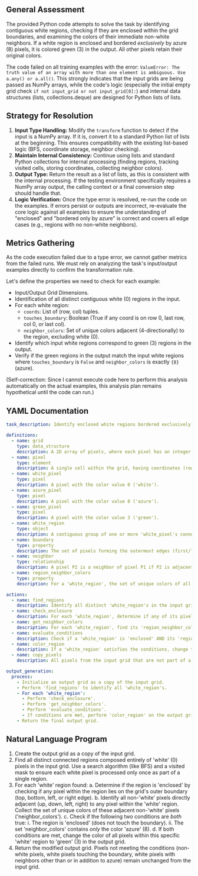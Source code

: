 ## General Assessment

The provided Python code attempts to solve the task by identifying contiguous white regions, checking if they are enclosed within the grid boundaries, and examining the colors of their immediate non-white neighbors. If a white region is enclosed and bordered *exclusively* by azure (8) pixels, it is colored green (3) in the output. All other pixels retain their original colors.

The code failed on all training examples with the error: `ValueError: The truth value of an array with more than one element is ambiguous. Use a.any() or a.all()`. This strongly indicates that the input grids are being passed as NumPy arrays, while the code's logic (especially the initial empty grid check `if not input_grid or not input_grid[0]:`) and internal data structures (lists, collections.deque) are designed for Python lists of lists.

## Strategy for Resolution

1.  **Input Type Handling:** Modify the `transform` function to detect if the input is a NumPy array. If it is, convert it to a standard Python list of lists at the beginning. This ensures compatibility with the existing list-based logic (BFS, coordinate storage, neighbor checking).
2.  **Maintain Internal Consistency:** Continue using lists and standard Python collections for internal processing (finding regions, tracking visited cells, storing coordinates, collecting neighbor colors).
3.  **Output Type:** Return the result as a list of lists, as this is consistent with the internal processing. If the testing environment specifically requires a NumPy array output, the calling context or a final conversion step should handle that.
4.  **Logic Verification:** Once the type error is resolved, re-run the code on the examples. If errors persist or outputs are incorrect, re-evaluate the core logic against all examples to ensure the understanding of "enclosed" and "bordered only by azure" is correct and covers all edge cases (e.g., regions with no non-white neighbors).

## Metrics Gathering

As the code execution failed due to a type error, we cannot gather metrics from the failed runs. We must rely on analyzing the task's input/output examples directly to confirm the transformation rule.

Let's define the properties we need to check for each example:

*   Input/Output Grid Dimensions.
*   Identification of all distinct contiguous white (0) regions in the input.
*   For each white region:
    *   `coords`: List of (row, col) tuples.
    *   `touches_boundary`: Boolean (True if any coord is on row 0, last row, col 0, or last col).
    *   `neighbor_colors`: Set of unique colors adjacent (4-directionally) to the region, excluding white (0).
*   Identify which input white regions correspond to green (3) regions in the output.
*   Verify if the green regions in the output match the input white regions where `touches_boundary` is `False` and `neighbor_colors` is exactly `{8}` (azure).

(Self-correction: Since I cannot execute code here to perform this analysis automatically on the actual examples, this analysis plan remains hypothetical until the code can run.)

## YAML Documentation


```yaml
task_description: Identify enclosed white regions bordered exclusively by azure pixels and change their color to green.

definitions:
  - name: grid
    type: data_structure
    description: A 2D array of pixels, where each pixel has an integer color value from 0-9.
  - name: pixel
    type: element
    description: A single cell within the grid, having coordinates (row, column) and a color value.
  - name: white_pixel
    type: pixel
    description: A pixel with the color value 0 ('white').
  - name: azure_pixel
    type: pixel
    description: A pixel with the color value 8 ('azure').
  - name: green_pixel
    type: pixel
    description: A pixel with the color value 3 ('green').
  - name: white_region
    type: object
    description: A contiguous group of one or more 'white_pixel's connected 4-directionally (up, down, left, right).
  - name: boundary
    type: property
    description: The set of pixels forming the outermost edges (first/last row, first/last column) of the grid.
  - name: neighbor
    type: relationship
    description: A pixel P2 is a neighbor of pixel P1 if P2 is adjacent to P1 4-directionally.
  - name: region_neighbor_colors
    type: property
    description: For a 'white_region', the set of unique colors of all non-'white' pixels that are neighbors to any pixel within the region.

actions:
  - name: find_regions
    description: Identify all distinct 'white_region's in the input grid using a connectivity search (like BFS or DFS).
  - name: check_enclosure
    description: For each 'white_region', determine if any of its pixels are part of the grid 'boundary'. A region is 'enclosed' if it does not touch the boundary.
  - name: get_neighbor_colors
    description: For each 'white_region', find its 'region_neighbor_colors'.
  - name: evaluate_conditions
    description: Check if a 'white_region' is 'enclosed' AND its 'region_neighbor_colors' set is exactly equal to {azure (8)}.
  - name: color_region
    description: If a 'white_region' satisfies the conditions, change the color of all pixels within that region to green (3) in the output grid.
  - name: copy_pixels
    description: All pixels from the input grid that are not part of a 'white_region' satisfying the conditions retain their original color in the output grid.

output_generation:
  process:
    - Initialize an output grid as a copy of the input grid.
    - Perform 'find_regions' to identify all 'white_region's.
    - For each 'white_region':
      - Perform 'check_enclosure'.
      - Perform 'get_neighbor_colors'.
      - Perform 'evaluate_conditions'.
      - If conditions are met, perform 'color_region' on the output grid.
    - Return the final output grid.
```


## Natural Language Program

1.  Create the output grid as a copy of the input grid.
2.  Find all distinct connected regions composed entirely of 'white' (0) pixels in the input grid. Use a search algorithm (like BFS) and a visited mask to ensure each white pixel is processed only once as part of a single region.
3.  For each 'white' region found:
    a.  Determine if the region is 'enclosed' by checking if any pixel within the region lies on the grid's outer boundary (top, bottom, left, or right edge).
    b.  Identify all non-'white' pixels directly adjacent (up, down, left, right) to any pixel within the 'white' region. Collect the set of unique colors of these adjacent non-'white' pixels ('neighbor_colors').
    c.  Check if the following two conditions are *both* true:
        i.  The region is 'enclosed' (does not touch the boundary).
        ii. The set 'neighbor_colors' contains *only* the color 'azure' (8).
    d.  If both conditions are met, change the color of all pixels within this specific 'white' region to 'green' (3) in the output grid.
4.  Return the modified output grid. Pixels not meeting the conditions (non-white pixels, white pixels touching the boundary, white pixels with neighbors other than or in addition to azure) remain unchanged from the input grid.